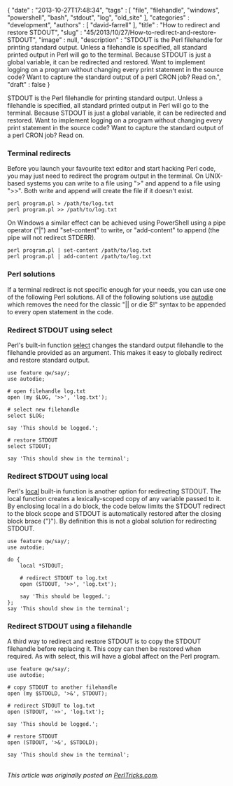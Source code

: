 {
   "date" : "2013-10-27T17:48:34",
   "tags" : [
      "file",
      "filehandle",
      "windows",
      "powershell",
      "bash",
      "stdout",
      "log",
      "old_site"
   ],
   "categories" : "development",
   "authors" : [
      "david-farrell"
   ],
   "title" : "How to redirect and restore STDOUT",
   "slug" : "45/2013/10/27/How-to-redirect-and-restore-STDOUT",
   "image" : null,
   "description" : "STDOUT is the Perl filehandle for printing standard output. Unless a filehandle is specified, all standard printed output in Perl will go to the terminal. Because STDOUT is just a global variable, it can be redirected and restored. Want to implement logging on a program without changing every print statement in the source code? Want to capture the standard output of a perl CRON job? Read on.",
   "draft" : false
}


STDOUT is the Perl filehandle for printing standard output. Unless a filehandle is specified, all standard printed output in Perl will go to the terminal. Because STDOUT is just a global variable, it can be redirected and restored. Want to implement logging on a program without changing every print statement in the source code? Want to capture the standard output of a perl CRON job? Read on.

### Terminal redirects

Before you launch your favourite text editor and start hacking Perl code, you may just need to redirect the program output in the terminal. On UNIX-based systems you can write to a file using "\>" and append to a file using "\>\>". Both write and append will create the file if it doesn't exist.

``` prettyprint
perl program.pl > /path/to/log.txt
perl program.pl >> /path/to/log.txt
```

On Windows a similar effect can be achieved using PowerShell using a pipe operator ("|") and "set-content" to write, or "add-content" to append (the pipe will not redirect STDERR).

``` prettyprint
perl program.pl | set-content /path/to/log.txt
perl program.pl | add-content /path/to/log.txt
```

### Perl solutions

If a terminal redirect is not specific enough for your needs, you can use one of the following Perl solutions. All of the following solutions use [autodie](https://metacpan.org/pod/autodie) which removes the need for the classic "|| or die $!" syntax to be appended to every open statement in the code.

### Redirect STDOUT using select

Perl's built-in function [select](http://perldoc.perl.org/functions/select.html) changes the standard output filehandle to the filehandle provided as an argument. This makes it easy to globally redirect and restore standard output.

``` prettyprint
use feature qw/say/;
use autodie;

# open filehandle log.txt
open (my $LOG, '>>', 'log.txt');

# select new filehandle
select $LOG;

say 'This should be logged.';

# restore STDOUT
select STDOUT;

say 'This should show in the terminal';
```

### Redirect STDOUT using local

Perl's [local](http://perldoc.perl.org/functions/local.html) built-in function is another option for redirecting STDOUT. The local function creates a lexically-scoped copy of any variable passed to it. By enclosing local in a do block, the code below limits the STDOUT redirect to the block scope and STDOUT is automatically restored after the closing block brace ("}"). By definition this is not a global solution for redirecting STDOUT.

``` prettyprint
use feature qw/say/;
use autodie;

do {
    local *STDOUT;

    # redirect STDOUT to log.txt
    open (STDOUT, '>>', 'log.txt');

    say 'This should be logged.';
};
say 'This should show in the terminal';
```

### Redirect STDOUT using a filehandle

A third way to redirect and restore STDOUT is to copy the STDOUT filehandle before replacing it. This copy can then be restored when required. As with select, this will have a global affect on the Perl program.

``` prettyprint
use feature qw/say/;
use autodie;

# copy STDOUT to another filehandle
open (my $STDOLD, '>&', STDOUT);

# redirect STDOUT to log.txt
open (STDOUT, '>>', 'log.txt');

say 'This should be logged.';

# restore STDOUT
open (STDOUT, '>&', $STDOLD);

say 'This should show in the terminal';
```

\
*This article was originally posted on [PerlTricks.com](http://perltricks.com).*
